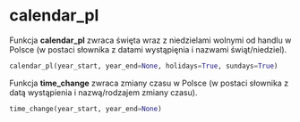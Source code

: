 # calendar_pl

Funkcja **calendar_pl** zwraca święta wraz z niedzielami wolnymi od handlu w Polsce (w postaci słownika z datami wystąpięnia i nazwami świąt/niedziel).

```python
calendar_pl(year_start, year_end=None, holidays=True, sundays=True)
```

Funkcja **time_change** zwraca zmiany czasu w Polsce (w postaci słownika z datą wystąpienia i nazwą/rodzajem zmiany czasu).

```python
time_change(year_start, year_end=None)
```
